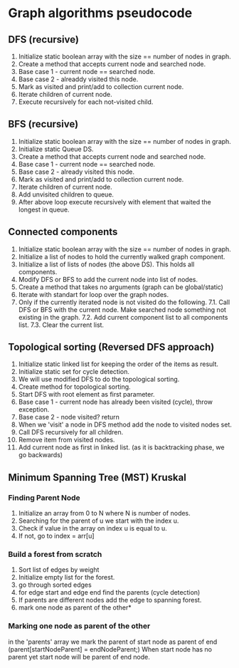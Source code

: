 # Graph algorithms pseudocode

## DFS (recursive)
1. Initialize static boolean array with the size == number of nodes in graph.
2. Create a method that accepts current node and searched node.
3. Base case 1 - current node == searched node.
4. Base case 2 - alreaddy visited this node.
5. Mark as visited and print/add to collection current node.
6. Iterate children of current node.
7. Execute recursively for each not-visited child.

## BFS (recursive)
1. Initialize static boolean array with the size == number of nodes in graph.
2. Initialize static Queue DS.
3. Create a method that accepts current node and searched node.
4. Base case 1 - current node == searched node.
5. Base case 2 - already visited this node.
6. Mark as visited and print/add to collection current node.
7. Iterate children of current node.
8. Add unvisited children to queue.
9. After above loop execute recursively with element that waited the longest in queue.

## Connected components
1. Initialize static boolean array with the size == number of nodes in graph.
2. Initialize a list of nodes to hold the currently walked graph component.
3. Initialize a list of lists of nodes (the above DS). This holds all components.
4. Modify DFS or BFS to add the current node into list of nodes.
5. Create a method that takes no arguments (graph can be global/static)
6. Iterate with standart for loop over the graph nodes.
7. Only if the currently iterated node is not visited do the following.
  7.1. Call DFS or BFS with the current node. Make searched node something not existing in the graph.
  7.2. Add current component list to all components list.
  7.3. Clear the current list.
  
## Topological sorting (Reversed DFS approach)
1. Initialize static linked list for keeping the order of the items as result.
2. Initialize static set for cycle detection.
3. We will use modified DFS to do the topological sorting.
4. Create method for topological sorting.
5. Start DFS with root element as first parameter.
6. Base case 1 - current node has already been visited (cycle), throw exception.
7. Base case 2 - node visited? return
8. When we 'visit' a node in DFS method add the node to visited nodes set.
9. Call DFS recursively for all children.
10. Remove item from visited nodes.
11. Add current node as first in linked list. (as it is backtracking phase, we go backwards)

## Minimum Spanning Tree (MST) Kruskal
### Finding Parent Node
1. Initialize an array from 0 to N where N is number of nodes.
2. Searching for the parent of u we start with the index u.
3. Check if value in the array on index u is equal to u.
4. If not, go to index = arr[u]
### Build a forest from scratch
1. Sort list of edges by weight
2. Initialize empty list for the forest.
3. go through sorted edges
4. for edge start and edge end find the parents (cycle detection)
5. If parents are different nodes add the edge to spanning forest.
6. mark one node as parent of the other*
### Marking one node as parent of the other
in the 'parents' array we mark the parent of start node as parent of end (parent[startNodeParent] = endNodeParent;)
When start node has no parent yet start node will be parent of end node.

